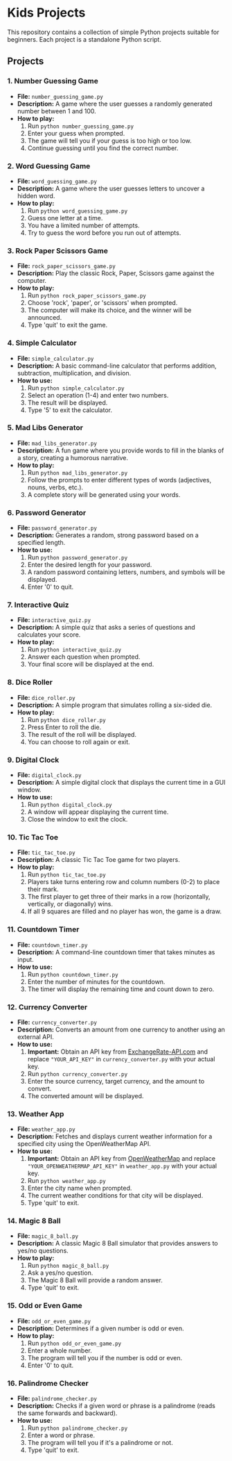 # Kids Projects

This repository contains a collection of simple Python projects suitable for beginners. Each project is a standalone Python script.

## Projects

### 1. Number Guessing Game
- **File:** `number_guessing_game.py`
- **Description:** A game where the user guesses a randomly generated number between 1 and 100.
- **How to play:**
  1. Run `python number_guessing_game.py`
  2. Enter your guess when prompted.
  3. The game will tell you if your guess is too high or too low.
  4. Continue guessing until you find the correct number.

### 2. Word Guessing Game
- **File:** `word_guessing_game.py`
- **Description:** A game where the user guesses letters to uncover a hidden word.
- **How to play:**
  1. Run `python word_guessing_game.py`
  2. Guess one letter at a time.
  3. You have a limited number of attempts.
  4. Try to guess the word before you run out of attempts.

### 3. Rock Paper Scissors Game
- **File:** `rock_paper_scissors_game.py`
- **Description:** Play the classic Rock, Paper, Scissors game against the computer.
- **How to play:**
  1. Run `python rock_paper_scissors_game.py`
  2. Choose 'rock', 'paper', or 'scissors' when prompted.
  3. The computer will make its choice, and the winner will be announced.
  4. Type 'quit' to exit the game.

### 4. Simple Calculator
- **File:** `simple_calculator.py`
- **Description:** A basic command-line calculator that performs addition, subtraction, multiplication, and division.
- **How to use:**
  1. Run `python simple_calculator.py`
  2. Select an operation (1-4) and enter two numbers.
  3. The result will be displayed.
  4. Type '5' to exit the calculator.

### 5. Mad Libs Generator
- **File:** `mad_libs_generator.py`
- **Description:** A fun game where you provide words to fill in the blanks of a story, creating a humorous narrative.
- **How to play:**
  1. Run `python mad_libs_generator.py`
  2. Follow the prompts to enter different types of words (adjectives, nouns, verbs, etc.).
  3. A complete story will be generated using your words.

### 6. Password Generator
- **File:** `password_generator.py`
- **Description:** Generates a random, strong password based on a specified length.
- **How to use:**
  1. Run `python password_generator.py`
  2. Enter the desired length for your password.
  3. A random password containing letters, numbers, and symbols will be displayed.
  4. Enter '0' to quit.

### 7. Interactive Quiz
- **File:** `interactive_quiz.py`
- **Description:** A simple quiz that asks a series of questions and calculates your score.
- **How to play:**
  1. Run `python interactive_quiz.py`
  2. Answer each question when prompted.
  3. Your final score will be displayed at the end.

### 8. Dice Roller
- **File:** `dice_roller.py`
- **Description:** A simple program that simulates rolling a six-sided die.
- **How to play:**
  1. Run `python dice_roller.py`
  2. Press Enter to roll the die.
  3. The result of the roll will be displayed.
  4. You can choose to roll again or exit.

### 9. Digital Clock
- **File:** `digital_clock.py`
- **Description:** A simple digital clock that displays the current time in a GUI window.
- **How to use:**
  1. Run `python digital_clock.py`
  2. A window will appear displaying the current time.
  3. Close the window to exit the clock.

### 10. Tic Tac Toe
- **File:** `tic_tac_toe.py`
- **Description:** A classic Tic Tac Toe game for two players.
- **How to play:**
  1. Run `python tic_tac_toe.py`
  2. Players take turns entering row and column numbers (0-2) to place their mark.
  3. The first player to get three of their marks in a row (horizontally, vertically, or diagonally) wins.
  4. If all 9 squares are filled and no player has won, the game is a draw.

### 11. Countdown Timer
- **File:** `countdown_timer.py`
- **Description:** A command-line countdown timer that takes minutes as input.
- **How to use:**
  1. Run `python countdown_timer.py`
  2. Enter the number of minutes for the countdown.
  3. The timer will display the remaining time and count down to zero.

### 12. Currency Converter
- **File:** `currency_converter.py`
- **Description:** Converts an amount from one currency to another using an external API.
- **How to use:**
  1. **Important:** Obtain an API key from [ExchangeRate-API.com](https://www.exchangerate-api.com/) and replace `"YOUR_API_KEY"` in `currency_converter.py` with your actual key.
  2. Run `python currency_converter.py`
  3. Enter the source currency, target currency, and the amount to convert.
  4. The converted amount will be displayed.

### 13. Weather App
- **File:** `weather_app.py`
- **Description:** Fetches and displays current weather information for a specified city using the OpenWeatherMap API.
- **How to use:**
  1. **Important:** Obtain an API key from [OpenWeatherMap](https://openweathermap.org/api) and replace `"YOUR_OPENWEATHERMAP_API_KEY"` in `weather_app.py` with your actual key.
  2. Run `python weather_app.py`
  3. Enter the city name when prompted.
  4. The current weather conditions for that city will be displayed.
  5. Type 'quit' to exit.

### 14. Magic 8 Ball
- **File:** `magic_8_ball.py`
- **Description:** A classic Magic 8 Ball simulator that provides answers to yes/no questions.
- **How to play:**
  1. Run `python magic_8_ball.py`
  2. Ask a yes/no question.
  3. The Magic 8 Ball will provide a random answer.
  4. Type 'quit' to exit.

### 15. Odd or Even Game
- **File:** `odd_or_even_game.py`
- **Description:** Determines if a given number is odd or even.
- **How to play:**
  1. Run `python odd_or_even_game.py`
  2. Enter a whole number.
  3. The program will tell you if the number is odd or even.
  4. Enter '0' to quit.

### 16. Palindrome Checker
- **File:** `palindrome_checker.py`
- **Description:** Checks if a given word or phrase is a palindrome (reads the same forwards and backward).
- **How to use:**
  1. Run `python palindrome_checker.py`
  2. Enter a word or phrase.
  3. The program will tell you if it's a palindrome or not.
  4. Type 'quit' to exit.